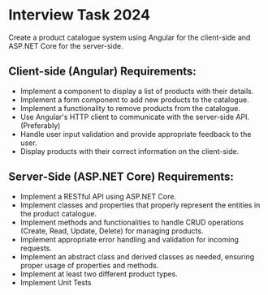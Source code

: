 # Interview Task 2024

Create a product catalogue system using Angular for the client-side and ASP.NET Core for the server-side.

## Client-side (Angular) Requirements:
* Implement a component to display a list of products with their details.
* Implement a form component to add new products to the catalogue.
* Implement a functionality to remove products from the catalogue.
* Use Angular's HTTP client to communicate with the server-side API. (Preferably)
* Handle user input validation and provide appropriate feedback to the user.
* Display products with their correct information on the client-side.

## Server-Side (ASP.NET Core) Requirements:
* Implement a RESTful API using ASP.NET Core.
* Implement classes and properties that properly represent the entities in the product catalogue.
* Implement methods and functionalities to handle CRUD operations (Create, Read, Update, Delete) for managing products.
* Implement appropriate error handling and validation for incoming requests.
* Implement an abstract class and derived classes as needed, ensuring proper usage of properties and methods.
* Implement at least two different product types.
* Implement Unit Tests

